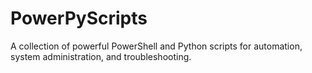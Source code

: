 # PowerPyScripts
 A collection of powerful PowerShell and Python scripts for automation, system administration, and troubleshooting.
